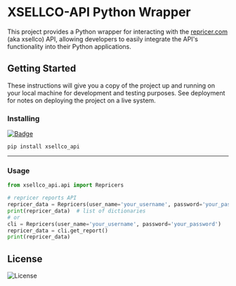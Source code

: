 # XSELLCO-API Python Wrapper

This project provides a Python wrapper for interacting with the [repricer.com](https://www.repricer.com/) (aka xsellco) API, allowing developers to easily integrate the API's functionality into their Python applications.

## Getting Started

These instructions will give you a copy of the project up and running on
your local machine for development and testing purposes. See deployment
for notes on deploying the project on a live system.

### Installing
[![Badge](https://img.shields.io/pypi/v/xsellco-api?style=for-the-badge)](https://pypi.org/project/xsellco-api/)

    pip install xsellco_api

---

### Usage

```python
from xsellco_api.api import Repricers

# repricer reports API
repricer_data = Repricers(user_name='your_username', password='your_password').get_report()
print(repricer_data)  # list of dictionaries
# or
cli = Repricers(user_name='your_username', password='your_password')
repricer_data = cli.get_report()
print(repricer_data)
```

## License

![License](https://img.shields.io/github/license/yberezkin/xsellco-api?style=for-the-badge)
